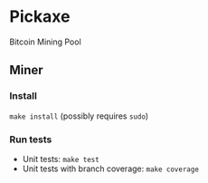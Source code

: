 # Pickaxe
Bitcoin Mining Pool

## Miner
### Install
`make install` (possibly requires `sudo`)
### Run tests
- Unit tests: `make test`
- Unit tests with branch coverage: `make coverage`
